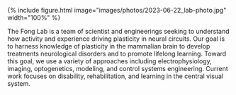 ---
---

{%
  include figure.html
  image="images/photos/2023-06-22_lab-photo.jpg"
  width="100%"
%}

The Fong Lab is a team of scientist and engineerings seeking to understand how activity and experience driving plasticity in neural circuits.  Our goal is to harness knowledge of plasticity in the mammalian brain to develop treatments neurological disorders and to promote lifelong learning.  Toward this goal, we use a variety of approaches including electrophysiology, imaging, optogenetics, modeling, and control systems engineering.  Current work focuses on disability, rehabilitation, and learning in the central visual system.